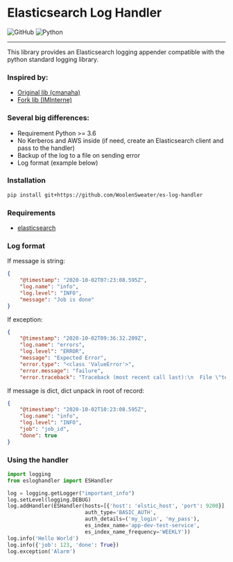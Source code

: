 # Elasticsearch Log Handler

![GitHub](https://img.shields.io/github/license/WoolenSweater/es-log-handler)
![Python](https://img.shields.io/badge/python-%3E%3D3.6-blue)

---

This library provides an Elasticsearch logging appender compatible with the python standard logging library.

### Inspired by:

* [Original lib (cmanaha)](https://github.com/cmanaha/python-elasticsearch-logger)
* [Fork lib (IMInterne)](https://github.com/IMInterne/python-elasticsearch-ecs-logger)

### Several big differences:

* Requirement Python >= 3.6
* No Kerberos and AWS inside (if need, create an Elasticsearch client and pass to the handler)
* Backup of the log to a file on sending error
* Log format (example below)

### Installation

```bash
pip install git+https://github.com/WoolenSweater/es-log-handler
```

### Requirements

* [elasticsearch](https://github.com/elastic/elasticsearch-py)

### Log format

If message is string:

```json
{
    "@timestamp": "2020-10-02T07:23:08.595Z",
    "log.name": "info",
    "log.level": "INFO",
    "message": "Job is done"
}
```

If exception:

```json
{
    "@timestamp": "2020-10-02T09:36:32.209Z",
    "log.name": "errors",
    "log.level": "ERROR",
    "message": "Expected Error",
    "error.type": "<class 'ValueError'>",
    "error.message": "failure",
    "error.traceback": "Traceback (most recent call last):\n  File \"test.py\", line 27, in error_middleware\n    return await handler(req)\n  File \"test.py\", line 11, in exception_handler\n    raise ValueError('failure')\nValueError: failure\n"}
```

If message is dict, dict unpack in root of record:

```json
{
    "@timestamp": "2020-10-02T10:23:08.595Z",
    "log.name": "info",
    "log.level": "INFO",
    "job": "job_id",
    "done": true
}
```

### Using the handler

```python
import logging
from esloghandler import ESHandler

log = logging.getLogger("important_info")
log.setLevel(logging.DEBUG)
log.addHandler(ESHandler(hosts=[{'host': 'elstic_host', 'port': 9200}],
                         auth_type='BASIC_AUTH',
                         auth_details=('my_login', 'my_pass'),
                         es_index_name='app-dev-test-service',
                         es_index_name_frequency='WEEKLY'))
log.info('Hello World')
log.info({'job': 123, 'done': True})
log.exception('Alarm')
```
